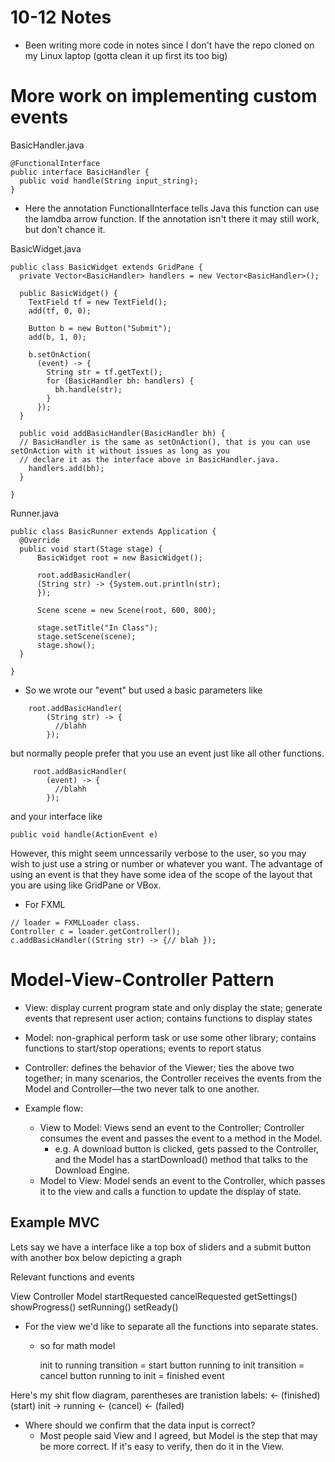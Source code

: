 # 10-12 Notes
- Been writing more code in notes since I don't have the repo cloned on my Linux laptop (gotta clean it up first its too big)

# More work on implementing custom events

BasicHandler.java
```
@FunctionalInterface
public interface BasicHandler {
  public void handle(String input_string);
}
```

- Here the annotation FunctionalInterface tells Java this function can use the lamdba arrow function. 
If the annotation isn't there it may still work, but don't chance it.

BasicWidget.java
```
public class BasicWidget extends GridPane {
  private Vector<BasicHandler> handlers = new Vector<BasicHandler>();
  
  public BasicWidget() {
    TextField tf = new TextField();
    add(tf, 0, 0);
    
    Button b = new Button("Submit");
    add(b, 1, 0);
    
    b.setOnAction(
      (event) -> {
        String str = tf.getText();
        for (BasicHandler bh: handlers) {
          bh.handle(str);
        }
      });
  }
  
  public void addBasicHandler(BasicHandler bh) { 
  // BasicHandler is the same as setOnAction(), that is you can use setOnAction with it without issues as long as you
  // declare it as the interface above in BasicHandler.java.
    handlers.add(bh);
  }
  
}
```

Runner.java
```
public class BasicRunner extends Application {
  @Override
  public void start(Stage stage) {
      BasicWidget root = new BasicWidget();

      root.addBasicHandler(
      (String str) -> {System.out.println(str);
      });
      
      Scene scene = new Scene(root, 600, 800);
      
      stage.setTitle("In Class");
      stage.setScene(scene);
      stage.show();
  }

}

```

- So we wrote our "event" but used a basic parameters like 
```
    root.addBasicHandler(
        (String str) -> {
          //blahh
        });
```
 but normally people prefer that you use an event just like all other functions.
```
     root.addBasicHandler(
        (event) -> {
          //blahh
        });
```
and your interface like 

```
public void handle(ActionEvent e)
```

However, this might seem unncessarily verbose to the user, so you may wish to just use a string or number or whatever you want. The advantage of using an event is that they have some idea of the scope of the layout that you are using like GridPane or VBox. 

- For FXML 

```
// loader = FXMLLoader class.
Controller c = loader.getController();
c.addBasicHandler((String str) -> {// blah });
```

# Model-View-Controller Pattern
-  View: display current program state and only display the state; generate events that represent user action; 
contains functions to display states
-  Model: non-graphical perform task or use some other library; contains functions to start/stop operations; events to report
status
- Controller: defines the behavior of the Viewer; ties the above two together; in many scenarios, the Controller receives the events from the Model and Controller—the two never talk to one another.

- Example flow: 
  - View to Model: Views send an event to the Controller; Controller consumes the event and passes the event to a method in the Model.
     - e.g. A download button is clicked, gets passed to the Controller, and the Model has a startDownload() method that talks to the Download Engine.
  - Model to View: Model sends an event to the Controller, which passes it to the view and calls a function to update the display of state.
  
## Example MVC

Lets say we have a interface like a top box of sliders and a submit button with another box below depicting a graph

Relevant functions and events

View                    Controller                    Model
   startRequested
   cancelRequested
   getSettings()
   showProgress()
   setRunning()
   setReady()
   
- For the view we'd like to separate all the functions into separate states.
  - so for math model
  
      init to running transition = start button
      running to init transition = cancel button
      running to init = finished event 
      
 Here's my shit flow diagram, parentheses are tranistion labels:
            <- (finished)
         (start) 
      init -> running
            <- (cancel)
            <- (failed)
            
- Where should we confirm that the data input is correct?
    - Most people said View and I agreed, but Model is the step that may be more correct. If it's easy to verify, then do it in the View.
